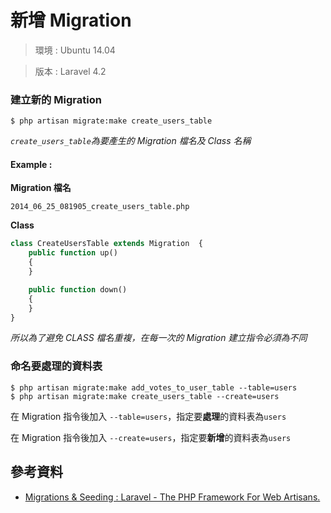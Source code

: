 # 新增 Migration

> 環境 : Ubuntu 14.04

> 版本 : Laravel 4.2


### 建立新的 Migration

```shell
$ php artisan migrate:make create_users_table
```

*`create_users_table`為要產生的 Migration 檔名及 Class 名稱*

#### Example :

**Migration 檔名**

```
2014_06_25_081905_create_users_table.php
```

**Class**

```php
class CreateUsersTable extends Migration  {
    public function up()
    {
    }

    public function down()
    {
    }
}
```

*所以為了避免 CLASS 檔名重複，在每一次的 Migration 建立指令必須為不同*


### 命名要處理的資料表

```
$ php artisan migrate:make add_votes_to_user_table --table=users
$ php artisan migrate:make create_users_table --create=users
```

在 Migration 指令後加入 `--table=users`，指定要**處理**的資料表為`users`

在 Migration 指令後加入 `--create=users`，指定要**新增**的資料表為`users`


## 參考資料
* [Migrations & Seeding : Laravel - The PHP Framework For Web Artisans.](http://laravel.com/docs/migrations)
